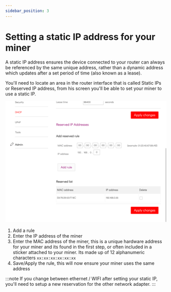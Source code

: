 ```yaml
---
sidebar_position: 3
---
```


# Setting a static IP address for your miner

A static IP address ensures the device connected to your router can always be referenced by the same unique address, rather than a dynamic address which updates after a set period of time (also known as a lease).

You'll need to locate an area in the router interface that is called Static IPs or Reserved IP address, from his screen you'll be able to set your miner to use a static IP.

![Reserved IP Address](./assets/reserved-ip-addresses-virgin-router.png)

1. Add a rule
2. Enter the IP address of the miner
3. Enter the MAC address of the miner, this is a unique hardware address for your miner and its found in the first step, or often included in a sticker attached to your miner. Its made up of 12 alphanumeric characters `xx:xx:xx:xx:xx:xx`
4. Save/Apply the rule, this will now ensure your miner uses the same address

:::note
If you change between ethernet / WIFI after setting your static IP, you'll need to setup a new reservation for the other network adapter.
:::

